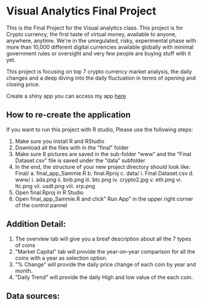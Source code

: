 # Visual Analytics Final Project
This is the Final Project for the Visual analytics class. This project is for Crypto currency, the first taste of virtual money, available to anyone, anywhere, anytime. We're in the unregulated, risky, experimental phase with more than 10,000 different digital currencies available globally with minimal government rules or oversight and very few people are buying stuff with it yet. 

This project is focusing on top 7 crypto currency market analysis, the daily changes and a deep diving into the daily fluctuation in terms of opening and closing price. 


Create a shiny app
you can access my app [here](https://ssshinyapp.shinyapps.io/final/)

## How to re-create the application

If you want to run this project with R studio, Please use the following steps:

1.	Make sure you install R and RStudio 
2.	Download all the files with in the "final" folder
3.	Make sure 8 pictures are saved in the sub-folder “www” and the “Final Dataset.csv” file is saved under the “data” subfolder
4.	In the end, the structure of your new project directory should look like: 
Final/
a.	final_app_Sammie.R
b.	final.Rproj
c.	data/
    i.	Final Dataset.csv
d.	www/
    i.	ada.png
    ii.	bnb.png
    iii.	btc.png
    iv.	crypto2.jpg
    v.	eth.png
    vi.	ltc.png
    vii.	usdt.png
    viii.	xrp.png
5.	Open final.Rproj in R Studio 
6.	Open final_app_Sammie.R and click” Run App” in the upper right corner of the control pannel

## Addition Detail:
1.  The overview tab will give you a breaf description about all the 7 types of coins
2.  "Market Capital" tab will provide the year-on-year comparison for all the coins with a year as selection option. 
3.  "% Change" will provide the daily price change of each coin by year and month.
4. ”Daily Trend” will provide the daily High and low value of the each coin.

## Data sources:
